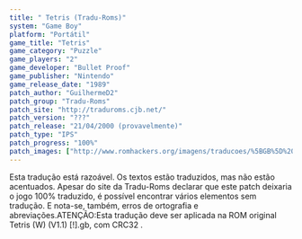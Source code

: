 ```yaml
---
title: " Tetris (Tradu-Roms)"
system: "Game Boy"
platform: "Portátil"
game_title: "Tetris"
game_category: "Puzzle"
game_players: "2"
game_developer: "Bullet Proof"
game_publisher: "Nintendo"
game_release_date: "1989"
patch_author: "GuilhermeD2"
patch_group: "Tradu-Roms"
patch_site: "http://traduroms.cjb.net/"
patch_version: "???"
patch_release: "21/04/2000 (provavelmente)"
patch_type: "IPS"
patch_progress: "100%"
patch_images: ["http://www.romhackers.org/imagens/traducoes/%5BGB%5D%20Tetris%20-%20Tradu-Roms%20-%2001.png","http://www.romhackers.org/imagens/traducoes/%5BGB%5D%20Tetris%20-%20Tradu-Roms%20-%2002.png","http://www.romhackers.org/imagens/traducoes/%5BGB%5D%20Tetris%20-%20Tradu-Roms%20-%2003.png"]
---
```

Esta tradução está razoável. Os textos estão traduzidos, mas não estão acentuados. Apesar do site da Tradu-Roms declarar que este patch deixaria o jogo 100% traduzido, é possível encontrar vários elementos sem tradução. E nota-se, também, erros de ortografia e abreviações.ATENÇÃO:Esta tradução deve ser aplicada na ROM original Tetris (W) (V1.1) [!].gb, com CRC32 .